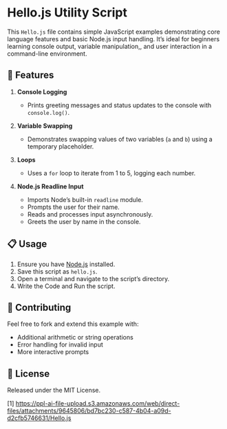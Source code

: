# Hello.js Utility Script

This `Hello.js` file contains simple JavaScript examples demonstrating core language features and basic Node.js input handling. It’s ideal for beginners learning console output, variable manipulation,, and user interaction in a command-line environment.

## 🚀 Features

1. **Console Logging**  
   - Prints greeting messages and status updates to the console with `console.log()`.

2. **Variable Swapping**  
   - Demonstrates swapping values of two variables (`a` and `b`) using a temporary placeholder.

3. **Loops**  
   - Uses a `for` loop to iterate from 1 to 5, logging each number.

4. **Node.js Readline Input**  
   - Imports Node’s built-in `readline` module.
   - Prompts the user for their name.
   - Reads and processes input asynchronously.
   - Greets the user by name in the console.

## 📋 Usage

1. Ensure you have [Node.js](https://nodejs.org/) installed.
2. Save this script as `hello.js`.
3. Open a terminal and navigate to the script’s directory.
4. Write the Code and Run the script.

## 🤝 Contributing

Feel free to fork and extend this example with:
- Additional arithmetic or string operations
- Error handling for invalid input
- More interactive prompts

## 📄 License

Released under the MIT License.

[1] https://ppl-ai-file-upload.s3.amazonaws.com/web/direct-files/attachments/9645806/bd7bc230-c587-4b04-a09d-d2cfb5746631/Hello.js